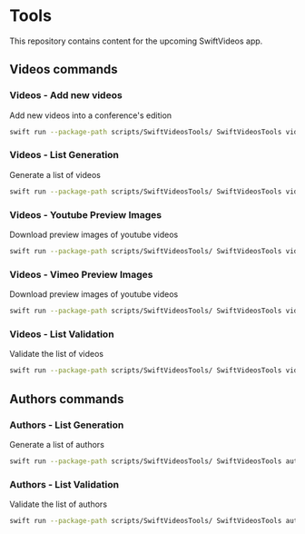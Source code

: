 # Tools

This repository contains content for the upcoming SwiftVideos app.

## Videos commands

### Videos - Add new videos

Add new videos into a conference's edition

```bash
swift run --package-path scripts/SwiftVideosTools/ SwiftVideosTools videos create content/ "FrenchKit" frenchkit 2019
```

### Videos - List Generation

Generate a list of videos

```bash
swift run --package-path scripts/SwiftVideosTools/ SwiftVideosTools videos generate content/
```

### Videos - Youtube Preview Images

Download preview images of youtube videos

```bash
swift run --package-path scripts/SwiftVideosTools/ SwiftVideosTools videos youtube_preview content/conferences/tryswift-nyc/2018
```

### Videos - Vimeo Preview Images

Download preview images of youtube videos

```bash
swift run --package-path scripts/SwiftVideosTools/ SwiftVideosTools videos vimeo_preview content/conferences/nsspain/2019
```

### Videos - List Validation

Validate the list of videos

```bash
swift run --package-path scripts/SwiftVideosTools/ SwiftVideosTools videos validate content/
```

## Authors commands

### Authors - List Generation

Generate a list of authors

```bash
swift run --package-path scripts/SwiftVideosTools/ SwiftVideosTools authors generate content/
```

### Authors - List Validation

Validate the list of authors

```bash
swift run --package-path scripts/SwiftVideosTools/ SwiftVideosTools authors validate content/
```

